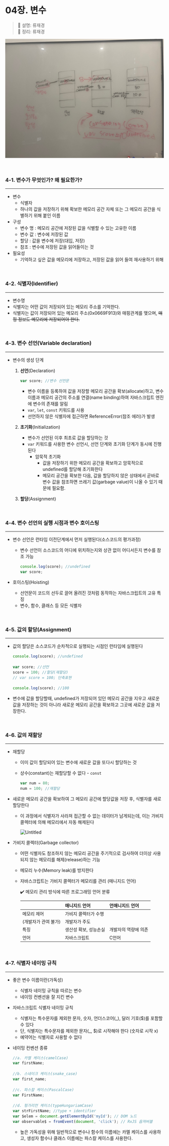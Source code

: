 # 04장. 변수
> 👩‍ 설명: 류재경<br/>
> 📝 정리: 류재경

![04-류재경-칠판사진](../img/04-류재경칠판.jpeg)

<br/>

### 4-1. 변수가 무엇인가? 왜 필요한가?
---
- 변수
    - 식별자
    - 하나의 값을 저장하기 위해 확보한 메모리 공간 자체 또는 그 메모리 공간을 식별하기 위해 붙인 이름
- 구성
    - 변수 명 : 메모리 공간에 저장된 값을 식별할 수 있는 고유한 이름
    - 변수 값 : 변수에 저장된 값
    - 할당 : 값을 변수에 저장(대입, 저장)
    - 참조 : 변수에 저장된 값을 읽어들이는 것
- 필요성
    - 기억하고 싶은 값을 메모리에 저장하고, 저장된 값을 읽어 들여 재사용하기 위해

<br/>

### 4-2. 식별자(Identifier)
---
- 변수명
- 식별자는 어떤 값이 저장되어 있는 메모리 주소를 기억한다.
- 식별자는 값이 저장되어 있는 메모리 주소(0x0669F913)와 매핑관계를 맺으며, ~~매핑 정보도 메모리에 저장되어야 한다.~~

<br/>

### 4-3. 변수 선언(Variable declaration)

---

- 변수의 생성 단계
    1. **선언**(Declaration)
        
        ```jsx
        var score; //변수 선언문
        ```
        
        - 변수 이름을 등록하여 값을 저장할 메모리 공간을 확보(allocate)하고, 변수이름과 메모리 공간의 주소를 연결(name binding)하여 자바스크립트 엔진에 변수의 존재를 알림
        - `var`, `let`, `const` 키워드를 사용
        - 선언하지 않은 식별자에 접근하면 ReferenceError(참조 에러)가 발생
    2. **초기화**(Initialization)
        - 변수가 선언된 이후 최초로 값을 할당하는 것
        - `var` 키워드를 사용한 변수 선언시, 선언 단계와 초기화 단계가 동시에 진행된다
            - 암묵적 초기화
                - 값을 저장하기 위한 메모리 공간을 확보하고 암묵적으로 undefined를 할당해 초기화한다
                - 메모리 공간을 확보한 다음, 값을 할당하지 않은 상태에서 곧바로 변수 값을 참조하면 쓰레기 값(garbage value)이 나올 수 있기 때문에 필요함.
    3. **할당**(Assignment)

<br/>

### 4-4. 변수 선언의 실행 시점과 변수 호이스팅

---

- 변수 선언은 런타임 이전단계에서 먼저 실행된다(소스코드의 평가과정)
    - 변수 선언이 소스코드의 어디에 위치하는지와 상관 없이 어디서든지 변수를 참조 가능
        
        ```jsx
        console.log(score); //undefined
        var score;
        ```
        
- 호이스팅(Hoisting)
    - 선언문이 코드의 선두로 끌어 올려진 것처럼 동작하는 자바스크립트의 고유 특징
    - 변수, 함수, 클래스 등 모든 식별자

<br/>

### 4-5. 값의 할당(Assignment)

---

- 값의 할당은 소스코드가 순차적으로 실행되는 시점인 런타임에 실행된다
    
    ```jsx
    console.log(score); //undefined
    
    var score; //선언
    score = 100; //할당(재할당)
    // var score = 100; 단축표현
    
    console.log(score); //100
    ```
    
- 변수에 값을 할당할때, undefined가 저장되어 있던 메모리 공간을 지우고 새로운 값을 저장하는 것이 아니라 새로운 메모리 공간을 확보하고 그곳에 새로운 값을 저장한다.

<br/>

### 4-6. 값의 재할당

---

- 재할당
    - 이미 값이 할당되어 있는 변수에 새로운 값을 또다시 할당하는 것
    - 상수(constant)는 재할당할 수 없다 - `const`
        
        ```jsx
        var num = 80;
        num = 100; //재할당
        ```
        

- 새로운 메모리 공간을 확보하여 그 메모리 공간에 할당값을 저장 후, 식별자를 새로 할당한다
    - 이 과정에서 식별자가 사라져 접근할 수 없는 데이터가 남게되는데, 이는 가비지 콜렉터에 의해 메모리에서 자동 해제된다
        
        ![Untitled](https://s3-us-west-2.amazonaws.com/secure.notion-static.com/b04e9ea6-f75e-43f9-909b-d355cbc34ba5/Untitled.png)
        
    
- 가비지 콜렉터(Garbage collector)
    - 어떤 식별자도 참조하지 않는 메모리 공간을 주기적으로 검사하여 더이상 사용되지 않는 메모리를 해제(release)하는 기능
    - 메모리 누수(Memory leak)를 방지한다
    - 자바스크립트는 가비지 콜렉터가 메모리를 관리 (매니지드 언어)
        
        <aside>
        ✔️ 메모리 관리 방식에 따른 프로그래밍 언어 분류
        
        |  | 매니지드 언어 | 언매니지드 언어 |
        | --- | --- | --- |
        | 메모리 제어 | 가비지 콜렉터가 수행
        (개발자가 관여 불가) | 개발자가 주도 |
        | 특징 | 생산성 확보, 성능손실 | 개발자의 역량에 의존 |
        | 언어 | 자바스크립트 | C언어 |
        </aside>
        
    
<br/>

### 4-7. 식별자 네이밍 규칙

---

- 좋은 변수 이름이란(가독성)
    - 식별자 네이밍 규칙을 따르는 변수
    - 네이밍 컨벤션을 잘 지킨 변수
- 자바스크립트 식별자 네이밍 규칙
    - 식별자는 특수문자를 제외한 문자, 숫자, 언더스코어(_), 달러 기호($)를 포함할 수 있다
    - 단, 식별자는 특수문자를 제외한 문자(_, $)로 시작해야 한다 (숫자로 시작 x)
    - 예약어는 식별자로 사용할 수 없다
- 네이밍 컨벤션 종류
    
    ```jsx
    //a. 카멜 케이스(camelCase)
    var firstName;
    
    //b. 스네이크 케이스(snake_case)
    var first_name;
    
    //c. 파스칼 케이스(PascalCase)
    var FirstName;
    
    //d. 헝가리언 케이스(typeHungariamCase)
    var strFirstName; //type + identifier
    var $elem = document.getElementById('myId'); // DOM 노드
    var observable$ = fromEvent(document, 'click'); // RxJS 옵져버블
    ```
    
    - 높은 가독성을 위해 일반적으로 변수나 함수의 이름에는 카멜 케이스를 사용하고, 생성자 함수나 클래스 이름에는 파스칼 케이스를 사용한다.
